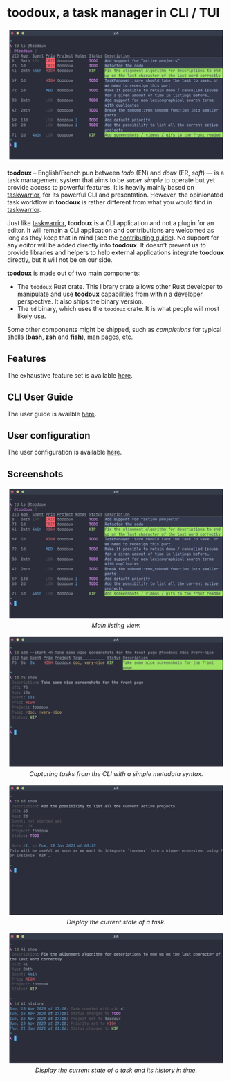 # toodoux, a task manager in CLI / TUI

<p align="center">
  <img src="./doc/imgs/ls_project.png">
</p>

**toodoux** – English/French pun between _todo_ (EN) and _doux_ (FR, _soft_) — is a task management system that aims to
be _super simple_ to operate but yet provide access to powerful features. It is heavily mainly based on [taskwarrior],
for its powerful CLI and presentation. However, the opinionated task workflow in **toodoux** is rather different from
what you would find in [taskwarrior].

Just like [taskwarrior], **toodoux** is a CLI application and not a plugin for an editor. It will remain a CLI
application and contributions are welcomed as long as they keep that in mind (see the [contributing guide]). No support
for any editor will be added directly into **toodoux**. It doesn’t prevent us to provide libraries and helpers to help
external applications integrate **toodoux** directly, but it will not be on our side.

**toodoux** is made out of two main components:

- The `toodoux` Rust crate. This library crate allows other Rust developer to manipulate and use **toodoux**
  capabilities from within a developer perspective. It also ships the binary version.
- The `td` binary, which uses the `toodoux` crate. It is what people will most likely use.

Some other components might be shipped, such as _completions_ for typical shells (**bash**, **zsh** and **fish**), man
pages, etc.

## Features

The exhaustive feature set is available [here](./doc/features.md).

## CLI User Guide

The user guide is availble [here](./doc/cli.md).

## User configuration

The user configuration is available [here](./doc/config.md).

## Screenshots

<p align="center">
  <img src="./doc/imgs/ls_project.png">
  <i>Main listing view.</i>
</p>

<p align="center">
  <img src="./doc/imgs/add_metadata_syntax.png">
  <i>Capturing tasks from the CLI with a simple metadata syntax.</i>
</p>

<p align="center">
  <img src="./doc/imgs/show.png">
  <i>Display the current state of a task.</i>
</p>

<p align="center">
  <img src="./doc/imgs/show_and_history.png">
  <i>Display the current state of a task and its history in time.</i>
</p>

[taskwarrior]: https://taskwarrior.org
[contributing guide]: CONTRIBUTING.md
